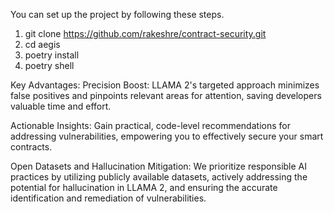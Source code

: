 You can set up the project by following these steps.
1. git clone https://github.com/rakeshre/contract-security.git
2. cd aegis
3. poetry install
4. poetry shell

Key Advantages:
Precision Boost: LLAMA 2's targeted approach minimizes false positives and pinpoints relevant areas for attention, saving developers valuable time and effort.

Actionable Insights: Gain practical, code-level recommendations for addressing vulnerabilities, empowering you to effectively secure your smart contracts.

Open Datasets and Hallucination Mitigation: We prioritize responsible AI practices by utilizing publicly available datasets, actively addressing the potential for hallucination in LLAMA 2, and ensuring the accurate identification and remediation of vulnerabilities.
